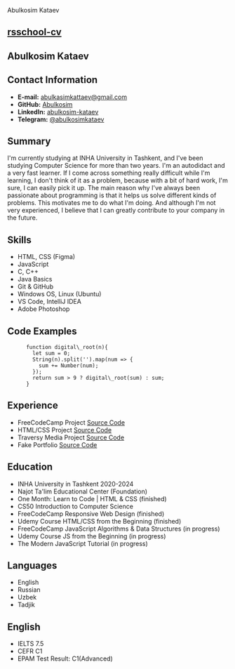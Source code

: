    Abulkosim Kataev 

[rsschool-cv](https://abulkosim.github.io/rsschool-cv/)
-------------------------------------------------------

Abulkosim Kataev
----------------

Contact Information
-------------------

*   **E-mail:** [abulkasimkattaev@gmail.com](mailto:abulkasimkattaev@gmail.com)
*   **GitHub:** [Abulkosim](https://github.com/Abulkosim)
*   **LinkedIn:** [abulkosim-kataev](https://www.linkedin.com/in/abulkosim-kataev-9017bb1b6/)
*   **Telegram:** [@abulkosimkataev](https://abulkosimkataev.t.me/)

Summary
-------

I'm currently studying at INHA University in Tashkent, and I've been studying Computer Science for more than two years. I'm an autodidact and a very fast learner. If I come across something really difficult while I'm learning, I don't think of it as a problem, because with a bit of hard work, I'm sure, I can easily pick it up. The main reason why I've always been passionate about programming is that it helps us solve different kinds of problems. This motivates me to do what I'm doing. And although I'm not very experienced, I believe that I can greatly contribute to your company in the future.

Skills
------

*   HTML, CSS (Figma)
*   JavaScript
*   C, C++
*   Java Basics
*   Git & GitHub
*   Windows OS, Linux (Ubuntu)
*   VS Code, IntelliJ IDEA
*   Adobe Photoshop

Code Examples
-------------

          function digital\_root(n){
            let sum = 0;
            String(n).split('').map(num => {
              sum += Number(num);
            });
            return sum > 9 ? digital\_root(sum) : sum;
          }
        

Experience
----------

*   FreeCodeCamp Project [Source Code](https://github.com/Abulkosim/freecodecampfirstproject)
*   HTML/CSS Project [Source Code](https://github.com/Abulkosim/WDWebsiteFigma)
*   Traversy Media Project [Source Code](https://github.com/Abulkosim/EdgeLedger)
*   Fake Portfolio [Source Code](https://github.com/Abulkosim/Portfolio)

Education
---------

*   INHA University in Tashkent 2020-2024
*   Najot Ta'lim Educational Center (Foundation)
*   One Month: Learn to Code | HTML & CSS (finished)
*   CS50 Introduction to Computer Science
*   FreeCodeCamp Responsive Web Design (finished)
*   Udemy Course HTML/CSS from the Beginning (finished)
*   FreeCodeCamp JavaScript Algorithms & Data Structures (in progress)
*   Udemy Course JS from the Beginning (in progress)
*   The Modern JavaScript Tutorial (in progress)

Languages
---------

*   English
*   Russian
*   Uzbek
*   Tadjik

English
-------

*   IELTS 7.5
*   CEFR C1
*   EPAM Test Result: C1(Advanced)
